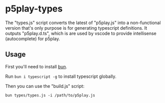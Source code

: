 # p5play-types

The "types.js" script converts the latest of "p5play.js" into a
non-functional version that's only purpose is for generating typescript definitions. It outputs "p5play.d.ts", which is are used by vscode to provide intellisense (autocomplete) for p5play.

## Usage

First you'll need to install [bun](https://bun.sh/).

Run `bun i typescript -g` to install typescript globally.

Then you can use the "build.js" script:

```
bun types/types.js -i /path/to/p5play.js
```
